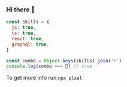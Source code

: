 ### Hi there 👋
```js
const skills = {
  js: true,
  ts: true,
  react: true,
  graphql: true,
} 

const combo = Object.keys(skills).join('+')
console.log(combo === 💪) // true
```

To get more info run `npx plxel`
<!--
**plxel/plxel** is a ✨ _special_ ✨ repository because its `README.md` (this file) appears on your GitHub profile.

Here are some ideas to get you started:

- 🔭 I’m currently working on ...
- 🌱 I’m currently learning ...
- 👯 I’m looking to collaborate on ...
- 🤔 I’m looking for help with ...
- 💬 Ask me about ...
- 📫 How to reach me: ...
- 😄 Pronouns: ...
- ⚡ Fun fact: ...
-->
